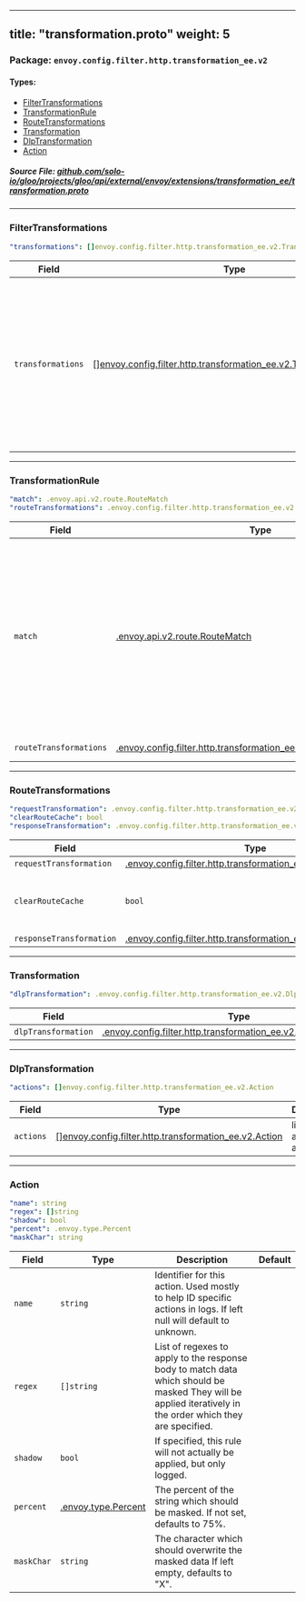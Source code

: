 
---
title: "transformation.proto"
weight: 5
---

<!-- Code generated by solo-kit. DO NOT EDIT. -->


### Package: `envoy.config.filter.http.transformation_ee.v2` 
#### Types:


- [FilterTransformations](#filtertransformations)
- [TransformationRule](#transformationrule)
- [RouteTransformations](#routetransformations)
- [Transformation](#transformation)
- [DlpTransformation](#dlptransformation)
- [Action](#action)
  



##### Source File: [github.com/solo-io/gloo/projects/gloo/api/external/envoy/extensions/transformation_ee/transformation.proto](https://github.com/solo-io/gloo/blob/master/projects/gloo/api/external/envoy/extensions/transformation_ee/transformation.proto)





---
### FilterTransformations



```yaml
"transformations": []envoy.config.filter.http.transformation_ee.v2.TransformationRule

```

| Field | Type | Description | Default |
| ----- | ---- | ----------- |----------- | 
| `transformations` | [[]envoy.config.filter.http.transformation_ee.v2.TransformationRule](../transformation.proto.sk/#transformationrule) | Specifies transformations based on the route matches. The first matched transformation will be applied. If there are overlapped match conditions, please put the most specific match first. |  |




---
### TransformationRule



```yaml
"match": .envoy.api.v2.route.RouteMatch
"routeTransformations": .envoy.config.filter.http.transformation_ee.v2.RouteTransformations

```

| Field | Type | Description | Default |
| ----- | ---- | ----------- |----------- | 
| `match` | [.envoy.api.v2.route.RouteMatch](../../../../../../../../../../../envoy/api/v2/route/route.proto.sk/#routematch) | The route matching parameter. Only when the match is satisfied, the "requires" field will apply. For example: following match will match all requests. .. code-block:: yaml match: prefix: /. |  |
| `routeTransformations` | [.envoy.config.filter.http.transformation_ee.v2.RouteTransformations](../transformation.proto.sk/#routetransformations) | transformation to perform. |  |




---
### RouteTransformations



```yaml
"requestTransformation": .envoy.config.filter.http.transformation_ee.v2.Transformation
"clearRouteCache": bool
"responseTransformation": .envoy.config.filter.http.transformation_ee.v2.Transformation

```

| Field | Type | Description | Default |
| ----- | ---- | ----------- |----------- | 
| `requestTransformation` | [.envoy.config.filter.http.transformation_ee.v2.Transformation](../transformation.proto.sk/#transformation) |  |  |
| `clearRouteCache` | `bool` | clear the route cache if the request transformation was applied. |  |
| `responseTransformation` | [.envoy.config.filter.http.transformation_ee.v2.Transformation](../transformation.proto.sk/#transformation) |  |  |




---
### Transformation



```yaml
"dlpTransformation": .envoy.config.filter.http.transformation_ee.v2.DlpTransformation

```

| Field | Type | Description | Default |
| ----- | ---- | ----------- |----------- | 
| `dlpTransformation` | [.envoy.config.filter.http.transformation_ee.v2.DlpTransformation](../transformation.proto.sk/#dlptransformation) |  |  |




---
### DlpTransformation



```yaml
"actions": []envoy.config.filter.http.transformation_ee.v2.Action

```

| Field | Type | Description | Default |
| ----- | ---- | ----------- |----------- | 
| `actions` | [[]envoy.config.filter.http.transformation_ee.v2.Action](../transformation.proto.sk/#action) | list of actions to apply. |  |




---
### Action



```yaml
"name": string
"regex": []string
"shadow": bool
"percent": .envoy.type.Percent
"maskChar": string

```

| Field | Type | Description | Default |
| ----- | ---- | ----------- |----------- | 
| `name` | `string` | Identifier for this action. Used mostly to help ID specific actions in logs. If left null will default to unknown. |  |
| `regex` | `[]string` | List of regexes to apply to the response body to match data which should be masked They will be applied iteratively in the order which they are specified. |  |
| `shadow` | `bool` | If specified, this rule will not actually be applied, but only logged. |  |
| `percent` | [.envoy.type.Percent](../../../../../../../../../../../envoy/type/percent.proto.sk/#percent) | The percent of the string which should be masked. If not set, defaults to 75%. |  |
| `maskChar` | `string` | The character which should overwrite the masked data If left empty, defaults to "X". |  |





<!-- Start of HubSpot Embed Code -->
<script type="text/javascript" id="hs-script-loader" async defer src="//js.hs-scripts.com/5130874.js"></script>
<!-- End of HubSpot Embed Code -->
